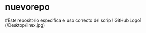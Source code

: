 # nuevorepo
#Este repositorio especifica el uso correcto del scrip 
![GitHub Logo] (/Desktop/linux.jpg)
